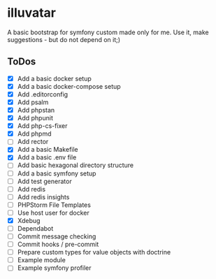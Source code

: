 # illuvatar

A basic bootstrap for symfony custom made only for me. Use it, make suggestions - but do not depend on it;)

## ToDos

- [x] Add a basic docker setup
- [x] Add a basic docker-compose setup
- [x] Add .editorconfig
- [x] Add psalm 
- [x] Add phpstan
- [x] Add phpunit
- [x] Add php-cs-fixer
- [x] Add phpmd
- [ ] Add rector
- [x] Add a basic Makefile
- [x] Add a basic .env file
- [ ] Add basic hexagonal directory structure
- [ ] Add a basic symfony setup
- [ ] Add test generator
- [ ] Add redis
- [ ] Add redis insights
- [ ] PHPStorm File Templates
- [ ] Use host user for docker
- [x] Xdebug
- [ ] Dependabot
- [ ] Commit message checking
- [ ] Commit hooks / pre-commit
- [ ] Prepare custom types for value objects with doctrine
- [ ] Example module
- [ ] Example symfony profiler
